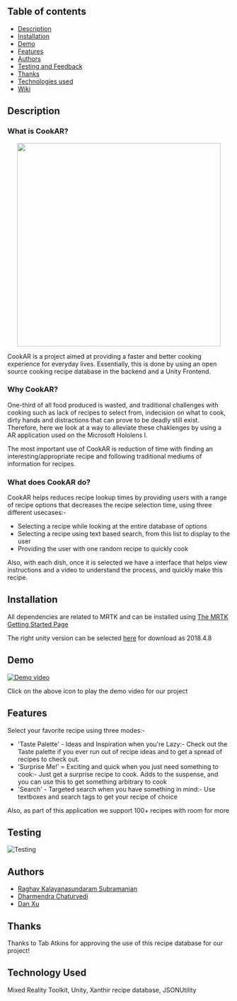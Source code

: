 ## Table of contents
* [Description](#Description)
* [Installation](#Installation)
* [Demo](#Demo)
* [Features](#Features)
* [Authors](#Authors)
* [Testing and Feedback](#Testing)
* [Thanks](#Thanks)
* [Technologies used](#Technology-Used)
* [Wiki](https://github.com/WeibelLab-Teaching/CSE218_Fa19_Hololujah/wiki)
## Description

### What is CookAR? 
<p align="center">
  <img width="460" height="460" src="https://i.imgur.com/IX35SDZ.png">
</p>
CookAR is a project aimed at providing a faster and better cooking experience for everyday lives. Essentially, this is done by using an open source cooking recipe database in the backend and a Unity Frontend. 

### Why CookAR? 
One-third of all food produced is wasted, and traditional challenges with cooking such as lack of recipes to select from, indecision on what to cook, dirty hands and distractions that can prove to be deadly still exist. Therefore, here we look at a way to alleviate these chaklenges by using a AR application used on the Microsoft Hololens I. 

The most important use of CookAR is reduction of time with finding an interesting/appropriate recipe and following traditional mediums of information for recipes.

### What does CookAR do?
CookAR helps reduces recipe lookup times by providing users with a range of recipe options that decreases the recipe selection time, using three different usecases:-

* Selecting a recipe while looking at the entire database of options
* Selecting a recipe using text based search, from this list to display to the user
* Providing the user with one random recipe to quickly cook 

Also, with each dish, once it is selected we have a interface that helps view instructions and a video to understand the process, and quickly make this recipe.

## Installation

All dependencies are related to MRTK and can be installed using [The MRTK Getting Started Page](https://microsoft.github.io/MixedRealityToolkit-Unity/Documentation/GettingStartedWithTheMRTK.html#prerequisites)

The right unity version can be selected [here](https://unity3d.com/get-unity/download/archive) for download as 2018.4.8


## Demo 
[![Demo video](https://i.imgur.com/IX35SDZ.png) ](https://youtu.be/bmc1WXyR_zc) 

Click on the above icon to play the demo video for our project 

## Features

Select your favorite recipe using three modes:- 

 * 'Taste Palette' - Ideas and Inspiration when you're Lazy:- Check out the Taste palette if you ever run out of recipe ideas and to get a spread of recipes to check out. 
 * 'Surprise Me!' = Exciting and quick when you just need something to cook:- Just get a surprise recipe to cook. Adds to the suspense, and you can use this to get something arbitrary to cook
 * 'Search' - Targeted search when you have something in mind:- Use textboxes and search tags to get your recipe of choice 
 
 Also, as part of this application we support 100+ recipes with room for more
 
## Testing 

![Testing](https://i.imgur.com/alEG4HQ.png)

## Authors

* [Raghav Kalayanasundaram Subramanian](https://github.com/rksubram)
* [Dharmendra Chaturvedi](https://github.com/dheeru487)
* [Dan Xu](https://github.com/xudaaaaan)

## Thanks

Thanks to Tab Atkins for approving the use of this recipe database for our project!

## Technology Used

Mixed Reality Toolkit, Unity, Xanthir recipe database, JSONUtility

